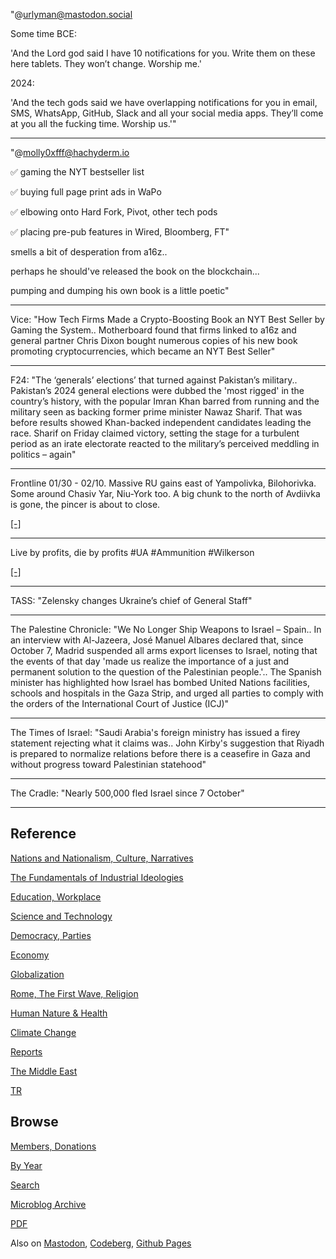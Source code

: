 
"@urlyman@mastodon.social

Some time BCE:

'And the Lord god said I have 10 notifications for you. Write them on
these here tablets. They won’t change. Worship me.'

2024:

'And the tech gods said we have overlapping notifications for you in
email, SMS, WhatsApp, GitHub, Slack and all your social media
apps. They’ll come at you all the fucking time. Worship us.'"

---

"@molly0xfff@hachyderm.io

✅ gaming the NYT bestseller list

✅ buying full page print ads in WaPo

✅ elbowing onto Hard Fork, Pivot, other tech pods

✅ placing pre-pub features in Wired, Bloomberg, FT"

smells a bit of desperation from a16z..

perhaps he should've released the book on the blockchain...

pumping and dumping his own book is a little poetic"

---

Vice: "How Tech Firms Made a Crypto-Boosting Book an NYT Best Seller
by Gaming the System.. Motherboard found that firms linked to a16z and
general partner Chris Dixon bought numerous copies of his new book
promoting cryptocurrencies, which became an NYT Best Seller"

---

F24: "The ‘generals’ elections’ that turned against Pakistan’s
military.. Pakistan’s 2024 general elections were dubbed the 'most
rigged' in the country’s history, with the popular Imran Khan barred
from running and the military seen as backing former prime minister
Nawaz Sharif. That was before results showed Khan-backed independent
candidates leading the race. Sharif on Friday claimed victory, setting
the stage for a turbulent period as an irate electorate reacted to the
military’s perceived meddling in politics – again"

---

Frontline 01/30 - 02/10. Massive RU gains east of Yampolivka,
Bilohorivka.  Some around Chasiv Yar, Niu-York too. A big chunk to the
north of Avdiivka is gone, the pincer is about to close.

[[-]](mbl/2024/ukrmap5.html)

---

Live by profits, die by profits \#UA \#Ammunition \#Wilkerson

[[-]](https://youtu.be/RsVpqFs0zO4?t=2318)

---

TASS: "Zelensky changes Ukraine’s chief of General Staff"

---

The Palestine Chronicle: "We No Longer Ship Weapons to Israel –
Spain.. In an interview with Al-Jazeera, José Manuel Albares declared
that, since October 7, Madrid suspended all arms export licenses to
Israel, noting that the events of that day 'made us realize the
importance of a just and permanent solution to the question of the
Palestinian people.'.. The Spanish minister has highlighted how Israel
has bombed United Nations facilities, schools and hospitals in the
Gaza Strip, and urged all parties to comply with the orders of the
International Court of Justice (ICJ)"

---

The Times of Israel: "Saudi Arabia's foreign ministry has issued a
firey statement rejecting what it claims was.. John Kirby's suggestion
that Riyadh is prepared to normalize relations before there is a
ceasefire in Gaza and without progress toward Palestinian statehood"

---

The Cradle: "Nearly 500,000 fled Israel since 7 October"

---

## Reference

[Nations and Nationalism, Culture, Narratives](0119/2013/02/nations-and-nationalism.html)

[The Fundamentals of Industrial Ideologies](0119/2011/04/fundamentals-of-industrial-ideologies.html)

[Education, Workplace](0119/2017/09/education-workplace.html)

[Science and Technology](0119/2018/09/science-technology.html)

[Democracy, Parties](0119/2016/11/democracy.html)

[Economy](2021/01/economy.html)

[Globalization](0119/2018/09/globalization.html)

[Rome, The First Wave, Religion](0119/2017/12/rome.html)

[Human Nature & Health](2020/07/human-nature.html)

[Climate Change](2022/01/climate.html)

[Reports](2021/01/reports.html)

[The Middle East](0119/2019/07/middleeast.html)

[TR](../tr/index.html)

## Browse

[Members, Donations](2022/08/members.html)

[By Year](years.html)

[Search](search.html)

[Microblog Archive](mbl/index.html)

[PDF](https://drive.google.com/uc?export=view&id=1FSi-1MnqXVq_PVTEXzzflwN8-7h92N_R)

Also on 
[Mastodon](https://fosstodon.org/@muratk5n),
[Codeberg](https://muratk5n.codeberg.page/en/),
[Github Pages](https://muratk5n.github.io/thirdwave/en/)



